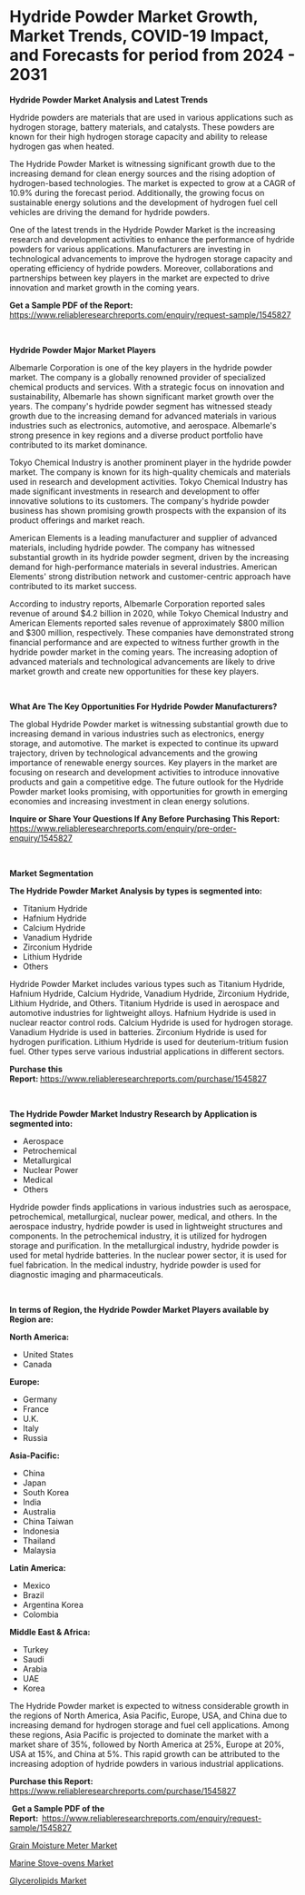 <p><h1>Hydride Powder Market Growth, Market Trends, COVID-19 Impact, and Forecasts for period from 2024 - 2031</h1></p><p><strong>Hydride Powder Market Analysis and Latest Trends</strong></p>
<p><p>Hydride powders are materials that are used in various applications such as hydrogen storage, battery materials, and catalysts. These powders are known for their high hydrogen storage capacity and ability to release hydrogen gas when heated.</p><p>The Hydride Powder Market is witnessing significant growth due to the increasing demand for clean energy sources and the rising adoption of hydrogen-based technologies. The market is expected to grow at a CAGR of 10.9% during the forecast period. Additionally, the growing focus on sustainable energy solutions and the development of hydrogen fuel cell vehicles are driving the demand for hydride powders.</p><p>One of the latest trends in the Hydride Powder Market is the increasing research and development activities to enhance the performance of hydride powders for various applications. Manufacturers are investing in technological advancements to improve the hydrogen storage capacity and operating efficiency of hydride powders. Moreover, collaborations and partnerships between key players in the market are expected to drive innovation and market growth in the coming years.</p></p>
<p><strong>Get a Sample PDF of the Report:&nbsp;</strong> <a href="https://www.reliableresearchreports.com/enquiry/request-sample/1545827">https://www.reliableresearchreports.com/enquiry/request-sample/1545827</a></p>
<p>&nbsp;</p>
<p><strong>Hydride Powder Major Market Players</strong></p>
<p><p>Albemarle Corporation is one of the key players in the hydride powder market. The company is a globally renowned provider of specialized chemical products and services. With a strategic focus on innovation and sustainability, Albemarle has shown significant market growth over the years. The company's hydride powder segment has witnessed steady growth due to the increasing demand for advanced materials in various industries such as electronics, automotive, and aerospace. Albemarle's strong presence in key regions and a diverse product portfolio have contributed to its market dominance.</p><p>Tokyo Chemical Industry is another prominent player in the hydride powder market. The company is known for its high-quality chemicals and materials used in research and development activities. Tokyo Chemical Industry has made significant investments in research and development to offer innovative solutions to its customers. The company's hydride powder business has shown promising growth prospects with the expansion of its product offerings and market reach.</p><p>American Elements is a leading manufacturer and supplier of advanced materials, including hydride powder. The company has witnessed substantial growth in its hydride powder segment, driven by the increasing demand for high-performance materials in several industries. American Elements' strong distribution network and customer-centric approach have contributed to its market success.</p><p>According to industry reports, Albemarle Corporation reported sales revenue of around $4.2 billion in 2020, while Tokyo Chemical Industry and American Elements reported sales revenue of approximately $800 million and $300 million, respectively. These companies have demonstrated strong financial performance and are expected to witness further growth in the hydride powder market in the coming years. The increasing adoption of advanced materials and technological advancements are likely to drive market growth and create new opportunities for these key players.</p></p>
<p>&nbsp;</p>
<p><strong>What Are The Key Opportunities For Hydride Powder Manufacturers?</strong></p>
<p><p>The global Hydride Powder market is witnessing substantial growth due to increasing demand in various industries such as electronics, energy storage, and automotive. The market is expected to continue its upward trajectory, driven by technological advancements and the growing importance of renewable energy sources. Key players in the market are focusing on research and development activities to introduce innovative products and gain a competitive edge. The future outlook for the Hydride Powder market looks promising, with opportunities for growth in emerging economies and increasing investment in clean energy solutions.</p></p>
<p><strong>Inquire or Share Your Questions If Any Before Purchasing This Report:</strong> <a href="https://www.reliableresearchreports.com/enquiry/pre-order-enquiry/1545827">https://www.reliableresearchreports.com/enquiry/pre-order-enquiry/1545827</a></p>
<p>&nbsp;</p>
<p><strong>Market Segmentation</strong></p>
<p><strong>The Hydride Powder Market Analysis by types is segmented into:</strong></p>
<p><ul><li>Titanium Hydride</li><li>Hafnium Hydride</li><li>Calcium Hydride</li><li>Vanadium Hydride</li><li>Zirconium Hydride</li><li>Lithium Hydride</li><li>Others</li></ul></p>
<p><p>Hydride Powder Market includes various types such as Titanium Hydride, Hafnium Hydride, Calcium Hydride, Vanadium Hydride, Zirconium Hydride, Lithium Hydride, and Others. Titanium Hydride is used in aerospace and automotive industries for lightweight alloys. Hafnium Hydride is used in nuclear reactor control rods. Calcium Hydride is used for hydrogen storage. Vanadium Hydride is used in batteries. Zirconium Hydride is used for hydrogen purification. Lithium Hydride is used for deuterium-tritium fusion fuel. Other types serve various industrial applications in different sectors.</p></p>
<p><strong>Purchase this Report:&nbsp;</strong><a href="https://www.reliableresearchreports.com/purchase/1545827">https://www.reliableresearchreports.com/purchase/1545827</a></p>
<p>&nbsp;</p>
<p><strong>The Hydride Powder Market Industry Research by Application is segmented into:</strong></p>
<p><ul><li>Aerospace</li><li>Petrochemical</li><li>Metallurgical</li><li>Nuclear Power</li><li>Medical</li><li>Others</li></ul></p>
<p><p>Hydride powder finds applications in various industries such as aerospace, petrochemical, metallurgical, nuclear power, medical, and others. In the aerospace industry, hydride powder is used in lightweight structures and components. In the petrochemical industry, it is utilized for hydrogen storage and purification. In the metallurgical industry, hydride powder is used for metal hydride batteries. In the nuclear power sector, it is used for fuel fabrication. In the medical industry, hydride powder is used for diagnostic imaging and pharmaceuticals.</p></p>
<p>&nbsp;</p>
<p><strong>In terms of Region, the Hydride Powder Market Players available by Region are:</strong></p>
<p>
    <p> <strong> North America: </strong>
        <ul>
            <li>United States</li>
            <li>Canada</li>
        </ul>
        </p> 
    <p> <strong> Europe: </strong>
        <ul>
            <li>Germany</li>
            <li>France</li>
            <li>U.K.</li>
            <li>Italy</li>
            <li>Russia</li>
        </ul>
        </p> 
    <p> <strong> Asia-Pacific: </strong>
        <ul>
            <li>China</li>
            <li>Japan</li>
            <li>South Korea</li>
            <li>India</li>
            <li>Australia</li>
            <li>China Taiwan</li>
            <li>Indonesia</li>
            <li>Thailand</li>
            <li>Malaysia</li>
        </ul>
        </p> 
    <p> <strong> Latin America: </strong>
        <ul>
            <li>Mexico</li>
            <li>Brazil</li>
            <li>Argentina Korea</li>
            <li>Colombia</li>
        </ul>
        </p> 
    <p> <strong> Middle East & Africa: </strong>
        <ul>
            <li>Turkey</li>
            <li>Saudi</li>
            <li>Arabia</li>
            <li>UAE</li>
            <li>Korea</li>
        </ul>
    </p>
    </p>
<p><p>The Hydride Powder market is expected to witness considerable growth in the regions of North America, Asia Pacific, Europe, USA, and China due to increasing demand for hydrogen storage and fuel cell applications. Among these regions, Asia Pacific is projected to dominate the market with a market share of 35%, followed by North America at 25%, Europe at 20%, USA at 15%, and China at 5%. This rapid growth can be attributed to the increasing adoption of hydride powders in various industrial applications.</p></p>
<p><strong>Purchase this Report: </strong><a href="https://www.reliableresearchreports.com/purchase/1545827">https://www.reliableresearchreports.com/purchase/1545827</a></p>
<p>&nbsp;<strong>Get a Sample PDF of the Report:&nbsp;&nbsp;</strong><a href="https://www.reliableresearchreports.com/enquiry/request-sample/1545827">https://www.reliableresearchreports.com/enquiry/request-sample/1545827</a></p>
<p><strong></strong></p>
<p><p><a href="https://view.publitas.com/reportprime-1/grain-moisture-meter-market-offer-valuable-insights-into-market-size-market-share-market-trends-and-projections-spanning-from-2023-to-2030/">Grain Moisture Meter Market</a></p><p><a href="https://view.publitas.com/reportprime-1/marine-stove-ovens-market-size-reflecting-a-forecast-till-2030-market-by-type-by-application-and-by-geography/">Marine Stove-ovens Market</a></p><p><a href="https://github.com/nicholepatriciadoylenwnrjr0/Market-Research-Report-List-1/blob/main/glycerolipids-market.md">Glycerolipids Market</a></p></p>